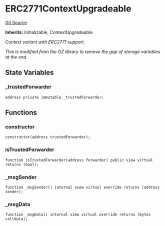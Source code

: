 # ERC2771ContextUpgradeable
[Git Source](https://github.com/teller-protocol/teller-protocol-v2/blob/f4bf5a00ae7113b0344876c13db9b3dd705154f6/contracts/ERC2771ContextUpgradeable.sol)

**Inherits:**
Initializable, ContextUpgradeable

*Context variant with ERC2771 support.*

*This is modified from the OZ library to remove the gap of storage variables at the end.*


## State Variables
### _trustedForwarder

```solidity
address private immutable _trustedForwarder;
```


## Functions
### constructor


```solidity
constructor(address trustedForwarder);
```

### isTrustedForwarder


```solidity
function isTrustedForwarder(address forwarder) public view virtual returns (bool);
```

### _msgSender


```solidity
function _msgSender() internal view virtual override returns (address sender);
```

### _msgData


```solidity
function _msgData() internal view virtual override returns (bytes calldata);
```

